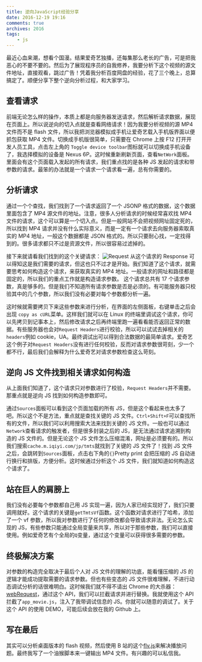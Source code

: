 ```yaml
---
title: 逆向JavaScript经验分享
date: 2016-12-19 19:16
comments: true
archives: 2016
tags:
	- js
---
```


最近心血来潮，想看个国漫。结果爱奇艺独播，还每集那么老长的广告，可是把我恶心的不要不要的。然后为了展现程序员的自我修养，我要分析下这个视频的源文件地址，直接观看，跳过广告！凭着我分析百度网盘的经验，花了三个晚上，总算搞定了。顺便分享下整个逆向分析过程，和大家学习。

## 查看请求

前端无论怎么样的操作，本质上都是向服务器发送请求，然后解析请求数据，展现在页面上。所以说逆向的切入点就是查看网络请求！因为我要分析视频的源 MP4 文件而不是 flash 文件，所以我把浏览器模拟成手机让爱奇艺载入手机版界面以便抓包获取 MP4 文件。切换成手机版很简单，只需要在 Chrome 上按 F12 打开开发人员工具，点击左上角的 `Toggle device toolbar`图标就可以切换成手机设备了，我选择模拟的设备是 Nexus 6P。这时候重新刷新页面，查看`NetWork`面板。里面会有这个页面载入发起的所有请求，我们重点找的是各种 JS 发起的请求和带参数的请求。最笨的办法就是一个请求一个请求看一遍，总有你需要的。

## 分析请求

通过一个个查找，我们找到了一个请求返回了一个 JSONP 格式的数据，这个数据里面包含了 MP4 源文件的地址。注意，很多人分析请求的时候经常喜欢找 MP4 文件的请求，这个可以算是一个切入点。但是一般网站不会把视频网址固定死的，所以找到 MP4 请求并没有什么实际意义，而是一定有一个请求去向服务器索取真实的 MP4 地址，一般这个数据都是 JSON 格式的。所以只要耐心找，一定找得到的。很多请求都只不过是资源文件，所以很容易过滤掉的。

接下来就请看我们找到的这个关键请求：
![Request](https://cloud.githubusercontent.com/assets/1191834/21312326/fd23902c-c5b0-11e6-8281-bb272dd95033.png)
从这个请求的 Response 可以得知这是我们需要的请求，但这也只不过才是开始。我们知道了这个请求，就需要思考如何构造这个请求，来获取真实的 MP4 地址。一般请求的网址和路径都是固定的，所以我们的重点工作就是构造请求参数。
这个请求总共有 17 个请求参数，真是够多的。但是我们不知道所有请求参数是否是必须的。有可能服务器只校验其中的几个参数，所以我们没有必要对每个参数都分析一遍。

这时候就需要拷贝下来这些参数来进行分析，在界面的左侧面板，右键单击之后会出现 `copy as cURL`菜单。这样我们就可以在 Linux 的终端里调试这个请求，你可以先拷贝到记事本上，然后修改请求之后再终端里跑一遍看看能否返回正常的数据。有些服务器也会对`Request Headers`进行校验，所以可以试试去掉相关的`headers`例如 cookie，UA。最终调试出可以得到合法数据的最简单请求。爱奇艺这个例子对`Request Headers`没有进行任何校验，反而对请求参数很苛刻，少一个都不行，最后我们会解释为什么爱奇艺对请求参数检查这么苛刻。

## 逆向 JS 文件找到相关请求如何构造

从上面我们知道了，这个请求只对参数进行了校验，`Request Headers`并不需要。那重点就是逆向 JS 找到如何构造参数即可。

通过`Sources`面板可以看到这个页面加载的所有 JS，但是这个看起来也太多了吧。所以这个不是方法，重点就是查找关键的 JS 文件。`Ctrl+Shift+F`可以查找所有的文件，所以我们可以利用搜索大法来找到关键的 JS 文件。一般也可以通过`Network`查看请求的触发者，但是很多封装之后的 JS，是无法通过请求追溯到构造的 JS 文件的。但是无论这个 JS 文件怎么压缩混淆，网址是必须要有的。所以我们搜索`cache.m.iqiyi.com/jp/tmts`就找到了关键的 JS 文件了！找到 JS 文件之后，会跳转到`Sources`面板，点击右下角的`{}`Pretty print 会把压缩的 JS 自动进行换行和排版，方便分析。这时候通过分析这个 JS 文件，我们就知道如何构造这个请求了。

## 站在巨人的肩膀上

我们没有必要每个参数都自己用 JS 实现一遍，因为人家已经实现好了，我们只要调用就好。这个请求的关键是`getTmtsVf`函数。这个函数对请求进行了哈希，添加了一个 vf 参数，所以我对参数进行了任何的修改都会导致请求非法。无论怎么实现的 JS，有些参数只能通过全局变量来共享，所以对于那些参数，我们可以直接使用。例如爱奇艺有个全局的`Q`变量，通过这个变量可以获得很多需要的参数。

## 终极解决方案

对参数的构造完全取决于最后个人对 JS 文件的理解的功底，能看懂压缩的 JS 的逻辑才能成功提取需要的请求参数。但也有些变态的 JS 文件很难理解，不进行动态调试分析的话很难明白。这时候我们就不得不请出 Chrome 的大杀器：[webRequest](https://developer.chrome.com/extensions/webRequest)，通过这个 API，我们可以拦截请求并进行替换。我就使用这个 API 拦截了`app_movie.js`，注入了我带调试信息的 JS。你就可以随意的调试了。关于这个 API 的使用 DEMO，可能后续会放在我的 Github 上。

## 写在最后

其实可以分析桌面版本的 flash 视频，然后使用 B 站的这个[flv.js](https://github.com/Bilibili/flv.js)来解决播放问题。最终我写了一个油猴脚本来一键输出 MP4 文件。有兴趣的可以私信我。
